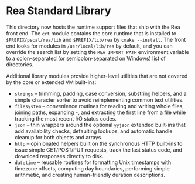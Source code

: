 # Rea Standard Library

This directory now hosts the runtime support files that ship with the Rea
front end.  The `crt` module contains the core runtime that is installed to
`$PREFIX/pscal/rea/lib` and `$PREFIX/lib/rea` by `cmake --install`.  The front end
looks for modules in `/usr/local/lib/rea` by default, and you can override the
search list by setting the `REA_IMPORT_PATH` environment variable to a
colon-separated (or semicolon-separated on Windows) list of directories.

Additional library modules provide higher-level utilities that are not covered
by the core or extended VM built-ins:

* `strings` – trimming, padding, case conversion, substring helpers, and a
  simple character sorter to avoid reimplementing common text utilities.
* `filesystem` – convenience routines for reading and writing whole files,
  joining paths, expanding `~`, and extracting the first line from a file while
  tracking the most recent I/O status codes.
* `json` – thin wrappers around the optional `yyjson` extended built-ins that
  add availability checks, defaulting lookups, and automatic handle cleanup for
  both objects and arrays.
* `http` – opinionated helpers built on the synchronous HTTP built-ins to issue
  simple GET/POST/PUT requests, track the last status code, and download
  responses directly to disk.
* `datetime` – reusable routines for formatting Unix timestamps with timezone
  offsets, computing day boundaries, performing simple arithmetic, and creating
  human-friendly duration descriptions.
